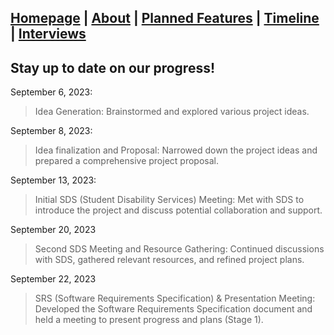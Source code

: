 ## [Homepage](index.md) | [About](about.md) | [Planned Features](features.md) | [Timeline](timeline.md) | [Interviews](interviews.md)
## Stay up to date on our progress!

September 6, 2023:
>Idea Generation: Brainstormed and explored various project ideas.

September 8, 2023:
>Idea finalization and Proposal: Narrowed down the project ideas and prepared a comprehensive project proposal.

September 13, 2023:
>Initial SDS (Student Disability Services) Meeting: Met with SDS to introduce the project and discuss potential collaboration and support.

September 20, 2023
>Second SDS Meeting and Resource Gathering: Continued discussions with SDS, gathered relevant resources, and refined project plans.

September 22, 2023
>SRS (Software Requirements Specification) & Presentation Meeting: Developed the Software Requirements Specification document and held a meeting to present progress and plans (Stage 1).
